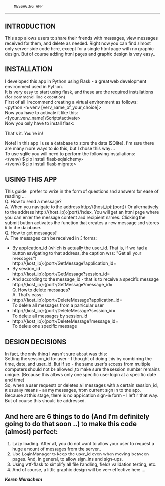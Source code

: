 
        MESSAGING APP
------------------------------ 


INTRODUCTION
------------
This app allows users to share their friends with messages, view messages received for them, and delete as needed. Right now you can find almost only server-side code here, except for a single html page with no graphic design. But of course adding html pages and graphic design is very easy..

INSTALLATION
------------
I developed this app in Python using Flask - a great web development environment used in Python.<br>
It is very easy to start using flask, and these are the required installations (for command-line execution)<br>
First of all I recommend creating a virtual environment as follows:<br>
<python -m venv [verv_name_of_your_choice]><br>
Now you have to activate it like this:<br>
<[your_venv_name]\Scripts\activate><br>
Now you only have to install flask:<br>
<pip install flask><br>
That's it. You're in!<br>

Note! In this app I use a database to store the data (SQlite). I'm sure there are many more ways to do this, but I chose this way ...<br>
To use sqlite you will need to perform the following installations:<br>
<(venv) $ pip install flask-sqlalchemy><br>
<(venv) $ pip install flask-migrate><br>

USING THIS APP
----------------
This guide I prefer to write in the form of questions and answers for ease of reading ...<br>
Q. How to send a message?<br>
A. When you navigate to the address http://{host_ip}:{port}/ Or alternatively to the address http://{host_ip}:{port}/index, You will get an html page where you can enter the message content and recipient names. Clicking the submit button activates the <AddMessage> function that creates a new message and stores it in the database.<br>
Q. How to get messages?<br>
A. The messages can be received in 3 forms:<br>
- By application_id (which is actually the user_id. That is, if we had a button navigating to that address, the caption was: "Get all your messages") <br>
http://{host_ip}:{port}/GetMessage?application_id=<br>
- By session_id <br>
http://{host_ip}:{port}/GetMessage?session_id=<br>
- And according to the message_id - that is to receive a specific message<br>
http://{host_ip}:{port}/GetMessage?message_id=<br>
Q. How to delete messages?<br>
A. That's easy:<br>
- http://{host_ip}:{port}/DeleteMessage?application_id= <br>
To delete all messages from a particular user<br>
- http://{host_ip}:{port}/DeleteMessage?session_id= <br>
To delete all messages by session_id<br>
- http://{host_ip}:{port}/DeleteMessage?message_id= <br>
To delete one specific message<br>

DESIGN DECISIONS
----------------
In fact, the only thing I wasn't sure about was this:<br>
Setting the session_id for user - I thought of doing this by combining the time, date, and user_id. But if so - the same user's access from multiple computers should not be allowed ,to make sure the session number remains unique. (Because this allows only one specific user login at a specific date and time)<br>
So, when a user requests or deletes all messages with a certain session_id, it usually means - all my messages, from current sign in to the app.<br>
Because at this stage, there is no application sign-in form - I left it that way. But of course this should be addressed.

And here are 6 things to do (And I'm definitely going to do that soon ..) to make this code (almost) perfect:
--------------------------------------------------------------------------------------------------------
1. Lazy loading. After all, you do not want to allow your user to request a huge amount of messages from the server..
2. Use LoginManager to keep the user_id even when moving between pages. And, in general, to allow sign_ins and sign-ups.
3. Using wtf-flask to simplify all file handling, fields validation testing, etc.
4. And of course, a little graphic design will be very effective here ...

***Keren Menachem***

